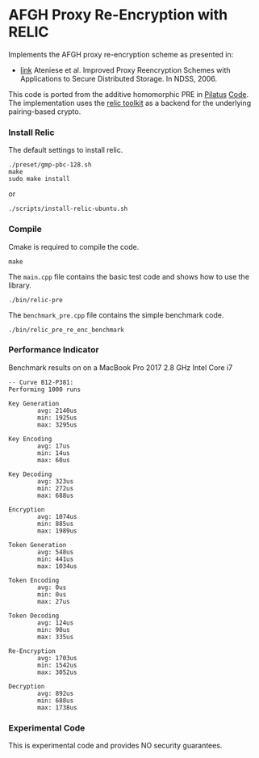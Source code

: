 # AFGH Proxy Re-Encryption with RELIC

Implements the AFGH proxy re-encryption scheme as presented in:

- [link](https://eprint.iacr.org/2005/028.pdf) Ateniese et al. Improved Proxy Reencryption Schemes with Applications to Secure Distributed Storage. In NDSS, 2006.

This code is ported from the additive homomorphic PRE in [Pilatus](http://www.vs.inf.ethz.ch/publ/papers/mshafagh_SenSys17_Pilatus.pdf) [Code](https://github.com/Talos-crypto/Pilatus).
The implementation uses the [relic toolkit](https://github.com/relic-toolkit/relic) as a backend for the underlying pairing-based crypto.

### Install Relic
The default settings to install relic.
```
./preset/gmp-pbc-128.sh
make 
sudo make install
```

or

```
./scripts/install-relic-ubuntu.sh
```


### Compile 
Cmake is required to compile the code.
```
make
```
The `main.cpp` file contains the basic test code and shows how to use the library. 
```
./bin/relic-pre
```

The `benchmark_pre.cpp` file contains the simple benchmark code. 
```
./bin/relic_pre_re_enc_benchmark
```

### Performance Indicator
Benchmark results on on a MacBook Pro 2017 2.8 GHz Intel Core i7

```
-- Curve B12-P381:
Performing 1000 runs

Key Generation
        avg: 2140us
        min: 1925us
        max: 3295us

Key Encoding
        avg: 17us
        min: 14us
        max: 60us

Key Decoding
        avg: 323us
        min: 272us
        max: 688us

Encryption
        avg: 1074us
        min: 885us
        max: 1989us

Token Generation
        avg: 548us
        min: 441us
        max: 1034us

Token Encoding
        avg: 0us
        min: 0us
        max: 27us

Token Decoding
        avg: 124us
        min: 90us
        max: 335us

Re-Encryption
        avg: 1703us
        min: 1542us
        max: 3052us

Decryption
        avg: 892us
        min: 688us
        max: 1738us

```


### Experimental Code
This is experimental code and provides NO security guarantees.
